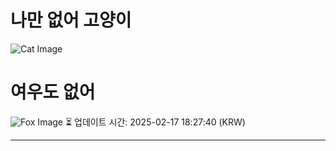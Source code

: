 
# 나만 없어 고양이

![Cat Image](https://cdn2.thecatapi.com/images/AoDtRhYcL.jpg)

# 여우도 없어
![Fox Image](https://randomfox.ca/images/80.jpg)
⏳ 업데이트 시간: 2025-02-17 18:27:40 (KRW)

---
